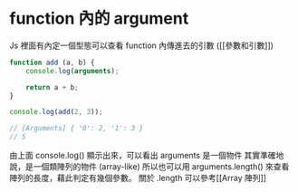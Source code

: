 # function 內的 argument
Js 裡面有內定一個型態可以查看 function 內傳進去的引數 ([[參數和引數]])
```js
function add (a, b) {
	console.log(arguments);

	return a + b;
}

console.log(add(2, 3));

// [Arguments] { '0': 2, '1': 3 }
// 5
```
由上面 console.log() 顯示出來，可以看出 arguments 是一個物件
其實準確地說，是一個類陣列的物件 (array-like)
所以也可以用 arguments.length() 來查看陣列的長度，藉此判定有幾個參數。
關於 .length 可以參考[[Array 陣列]]
